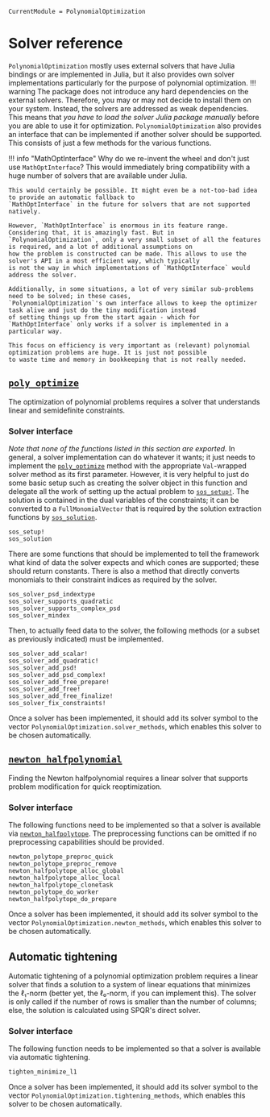 ```@meta
CurrentModule = PolynomialOptimization
```

# Solver reference
`PolynomialOptimization` mostly uses external solvers that have Julia bindings or are implemented in Julia, but it also
provides own solver implementations particularly for the purpose of polynomial optimization.
!!! warning
    The package does not introduce any hard dependencies on the external solvers. Therefore, you may or may not decide to
    install them on your system. Instead, the solvers are addressed as weak dependencies. This means that *you have to load the
    solver Julia package manually* before you are able to use it for optimization.
`PolynomialOptimization` also provides an interface that can be implemented if another solver should be supported. This
consists of just a few methods for the various functions.

!!! info "MathOptInterface"
    Why do we re-invent the wheel and don't just use `MathOptInterface`? This would immediately bring compatibility with a huge
    number of solvers that are available under Julia.

    This would certainly be possible. It might even be a not-too-bad idea to provide an automatic fallback to
    `MathOptInterface` in the future for solvers that are not supported natively.

    However, `MathOptInterface` is enormous in its feature range. Considering that, it is amazingly fast. But in
    `PolynomialOptimization`, only a very small subset of all the features is required, and a lot of additional assumptions on
    how the problem is constructed can be made. This allows to use the solver's API in a most efficient way, which typically
    is not the way in which implementations of `MathOptInterface` would address the solver.

    Additionally, in some situations, a lot of very similar sub-problems need to be solved; in these cases,
    `PolynomialOptimization`'s own interface allows to keep the optimizer task alive and just do the tiny modification instead
    of setting things up from the start again - which for `MathOptInterface` only works if a solver is implemented in a
    particular way.

    This focus on efficiency is very important as (relevant) polynomial optimization problems are huge. It is just not possible
    to waste time and memory in bookkeeping that is not really needed.

## [`poly_optimize`](@ref)
The optimization of polynomial problems requires a solver that understands linear and semidefinite constraints.

### Solver interface
_Note that none of the functions listed in this section are exported._
In general, a solver implementation can do whatever it wants; it just needs to implement the [`poly_optimize`](@ref) method
with the appropriate `Val`-wrapped solver method as its first parameter. However, it is very helpful to just do some basic
setup such as creating the solver object in this function and delegate all the work of setting up the actual problem to
[`sos_setup!`](@ref).
The solution is contained in the dual variables of the constraints; it can be converted to a `FullMonomialVector` that is
required by the solution extraction functions by [`sos_solution`](@ref).
```@docs
sos_setup!
sos_solution
```

There are some functions that should be implemented to tell the framework what kind of data the solver expects and which cones
are supported; these should return constants. There is also a method that directly converts monomials to their constraint
indices as required by the solver.
```@docs
sos_solver_psd_indextype
sos_solver_supports_quadratic
sos_solver_supports_complex_psd
sos_solver_mindex
```

Then, to actually feed data to the solver, the following methods (or a subset as previously indicated) must be implemented.
```@docs
sos_solver_add_scalar!
sos_solver_add_quadratic!
sos_solver_add_psd!
sos_solver_add_psd_complex!
sos_solver_add_free_prepare!
sos_solver_add_free!
sos_solver_add_free_finalize!
sos_solver_fix_constraints!
```

Once a solver has been implemented, it should add its solver symbol to the vector `PolynomialOptimization.solver_methods`,
which enables this solver to be chosen automatically.

## [`newton_halfpolynomial`](@ref)
Finding the Newton halfpolynomial requires a linear solver that supports problem modification for quick reoptimization.

### Solver interface
The following functions need to be implemented so that a solver is available via [`newton_halfpolytope`](@ref). The
preprocessing functions can be omitted if no preprocessing capabilities should be provided.
```@docs
newton_polytope_preproc_quick
newton_polytope_preproc_remove
newton_halfpolytope_alloc_global
newton_halfpolytope_alloc_local
newton_halfpolytope_clonetask
newton_polytope_do_worker
newton_halfpolytope_do_prepare
```

Once a solver has been implemented, it should add its solver symbol to the vector `PolynomialOptimization.newton_methods`,
which enables this solver to be chosen automatically.

## Automatic tightening
Automatic tightening of a polynomial optimization problem requires a linear solver that finds a solution to a system of linear
equations that minimizes the ℓ₁-norm (better yet, the ℓ₀-norm, if you can implement this). The solver is only called if the
number of rows is smaller than the number of columns; else, the solution is calculated using SPQR's direct solver.

### Solver interface
The following function needs to be implemented so that a solver is available via automatic tightening.
```@docs
tighten_minimize_l1
```

Once a solver has been implemented, it should add its solver symbol to the vector `PolynomialOptimization.tightening_methods`,
which enables this solver to be chosen automatically.